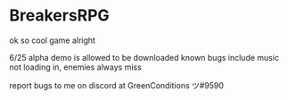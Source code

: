 # BreakersRPG
ok so
cool game alright

6/25 alpha demo is allowed to be downloaded
known bugs include music not loading in, enemies always miss

report bugs to me on discord at GreenConditions ツ#9590
